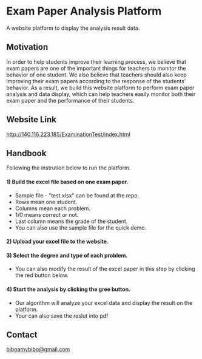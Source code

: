 # Exam Paper Analysis Platform
A website platform to display the analysis result data.

## Motivation
In order to help students improve their learning process, we believe that exam papers are one of the important things for teachers to monitor the behavior of one student. We also believe that teachers should also keep improving their exam papers according to the response of the students' behavior. As a result, we build this website platform to perform exam paper analysis and data display, which can help teachers easily monitor both their exam paper and the performance of their students.

## Website Link
http://140.116.223.185/ExaminationTest/index.html

## Handbook
Following the instrution below to run the platform.
#### 1) Build the excel file based on one exam paper.
* Sample file - "test.xlsx" can be found at the repo.
* Rows mean one student.
* Columns mean each problem.
* 1/0 means correct or not.
* Last column means the grade of the student.
* You can also use the sample file for the quick demo.
#### 2) Upload your excel file to the website.
#### 3) Select the degree and type of each problem.
* You can also modify the result of the excel paper in this step by clicking the red button below.
#### 4) Start the analysis by clicking the gree button.
* Our algorithm will analyze your excel data and display the result on the platform.
* Your can also save the reslut into pdf

## Contact
biboamybibo@gmail.com
